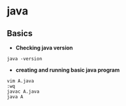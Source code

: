 # java

## Basics 

* **Checking java version**
``` 
java -version
```

* **creating and running basic java program**
```
vim A.java
:wq
javac A.java
java A
```
